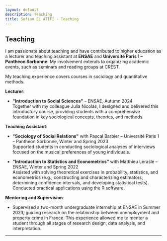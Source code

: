 ```yaml
---
layout: default
description: Teaching
title: Sofian EL ATIFI - Teaching
---
```


## Teaching

I am passionate about teaching and have contributed to higher education as a lecturer and teaching assistant at **ENSAE** and **Université Paris 1 – Panthéon Sorbonne**. My involvement extends to organizing academic events, such as seminars and reading groups at CREST.

My teaching experience covers courses in sociology and quantitative methods. 

**Lecturer**:
- **"Introduction to Social Sciences"** – ENSAE, Autumn 2024  
  Together with my colleague Julia Nicolas, I designed and delivered this introductory course, providing students with a comprehensive foundation in key sociological concepts, theories, and methods.

**Teaching Assistant**:
- **"Sociology of Social Relations"** with Pascal Barbier – Université Paris 1 – Panthéon Sorbonne, Winter and Spring 2023  
  Supported students in conducting sociological analyses of interviews focused on the musical preferences of young individuals.

- **"Introduction to Statistics and Econometrics"** with Matthieu Lerasle – ENSAE, Winter and Spring 2022  
  Assisted with solving theoretical exercises in probability, statistics, and econometrics (e.g., constructing and characterizing estimators, determining confidence intervals, and developing statistical tests). Conducted practical applications using the R software.

**Mentoring and Supervision**:
- Supervised a two-month undergraduate internship at ENSAE in Summer 2023, guiding research on the relationship between unemployment and property crime in France. This experience allowed me to mentor a student through all stages of research design, data analysis, and interpretation.

---

